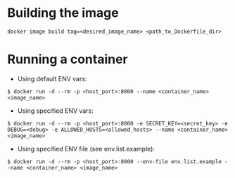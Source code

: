 # Building the image
```docker image build tag=<desired_image_name> <path_to_Dockerfile_dir>```


# Running a container
- Using default ENV vars:
```
$ docker run -d --rm -p <host_port>:8000 --name <container_name> <image_name>
```
- Using specified ENV vars:
```
$ docker run -d --rm -p <host_port>:8000 -e SECRET_KEY=<secret_key> -e DEBUG=<debug> -e ALLOWED_HOSTS=<allowed_hosts> --name <container_name> <image_name>
```
- Using specified ENV file (see env.list.example):

```
$ docker run -d --rm -p <host_port>:8000 --env-file env.list.example --name <container_name> <image_name>
```